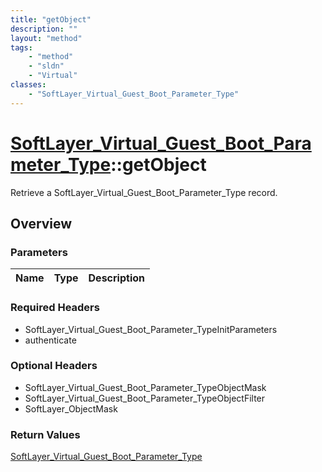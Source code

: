 ```yaml
---
title: "getObject"
description: ""
layout: "method"
tags:
    - "method"
    - "sldn"
    - "Virtual"
classes:
    - "SoftLayer_Virtual_Guest_Boot_Parameter_Type"
---
```

# [SoftLayer_Virtual_Guest_Boot_Parameter_Type](/reference/services/SoftLayer_Virtual_Guest_Boot_Parameter_Type)::getObject

Retrieve a SoftLayer_Virtual_Guest_Boot_Parameter_Type record.


## Overview 


### Parameters 
|Name | Type | Description |
| --- | --- | --- |


### Required Headers
* SoftLayer_Virtual_Guest_Boot_Parameter_TypeInitParameters
* authenticate

### Optional Headers
* SoftLayer_Virtual_Guest_Boot_Parameter_TypeObjectMask
* SoftLayer_Virtual_Guest_Boot_Parameter_TypeObjectFilter
* SoftLayer_ObjectMask

### Return Values
<a href='/reference/datatypes/SoftLayer_Virtual_Guest_Boot_Parameter_Type'>SoftLayer_Virtual_Guest_Boot_Parameter_Type </a>

